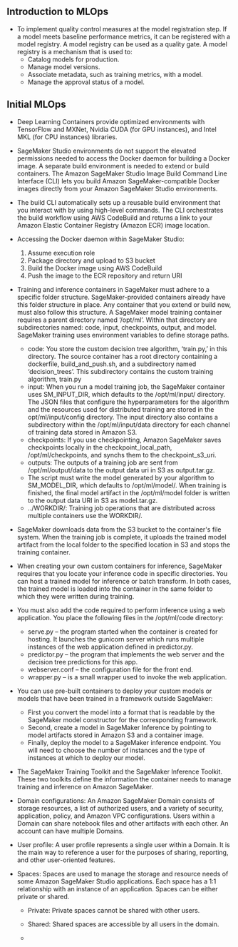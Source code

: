 ## Introduction to MLOps

* To implement quality control measures at the model registration step. If a model meets baseline performance metrics, it can be registered with a model registry. A model registry can be used as a quality gate. A model registry is a mechanism that is used to:
  * Catalog models for production.
  * Manage model versions.
  * Associate metadata, such as training metrics, with a model.
  * Manage the approval status of a model.
 

## Initial MLOps

* Deep Learning Containers provide optimized environments with TensorFlow and MXNet, Nvidia CUDA (for GPU instances), and Intel MKL (for CPU instances) libraries.
* SageMaker Studio environments do not support the elevated permissions needed to access the Docker daemon for building a Docker image. A separate build environment is needed to extend or build containers. The Amazon SageMaker Studio Image Build Command Line Interface (CLI) lets you build Amazon SageMaker-compatible Docker images directly from your Amazon SageMaker Studio environments.
* The build CLI automatically sets up a reusable build environment that you interact with by using high-level commands. The CLI orchestrates the build workflow using AWS CodeBuild and returns a link to your Amazon Elastic Container Registry (Amazon ECR) image location.
* Accessing the Docker daemon within SageMaker Studio:
  1. Assume execution role
  2. Package directory and upload to S3 bucket
  3. Build the Docker image using AWS CodeBuild
  4. Push the image to the ECR repository and return URI
 
* Training and inference containers in SageMaker must adhere to a specific folder structure. SageMaker-provided containers already have this folder structure in place. Any container that you extend or build new, must also follow this structure. A SageMaker model training container requires a parent directory named ‘/opt/ml’. Within that directory are subdirectories named: code, input, checkpoints, output, and model. SageMaker training uses environment variables to define storage paths.
  * code: You store the custom decision tree algorithm, ‘train.py,’ in this directory. The source container has a root directory containing a dockerfile, build_and_push.sh, and a subdirectory named ‘decision_trees’. This subdirectory contains the custom training algorithm, train.py
  * input: When you run a model training job, the SageMaker container uses SM_INPUT_DIR, which defaults to the /opt/ml/input/ directory. The JSON files that configure the hyperparameters for the algorithm and the resources used for distributed training are stored in the opt/ml/input/config directory. The input directory also contains a subdirectory within the /opt/ml/input/data directory for each channel of training data stored in Amazon S3.
  * checkpoints: If you use checkpointing, Amazon SageMaker saves checkpoints locally in the checkpoint_local_path, /opt/ml/checkpoints, and synchs them to the checkpoint_s3_uri.
  *  outputs: The outputs of a training job are sent from /opt/ml/output/data to the output data uri in S3 as output.tar.gz.
  *  The script must write the model generated by your algorithm to SM_MODEL_DIR, which defaults to /opt/ml/model/. When training is finished, the final model artifact in the /opt/ml/model folder is written to the output data URI in S3 as model.tar.gz.
  *  ../WORKDIR/: Training job operations that are distributed across multiple containers use the WORKDIR/.
 
* SageMaker downloads data from the S3 bucket to the container's file system. When the training job is complete, it uploads the trained model artifact from the local folder to the specified location in S3 and stops the training container.
* When creating your own custom containers for inference, SageMaker requires that you locate your inference code in specific directories. You can host a trained model for inference or batch transform. In both cases, the trained model is loaded into the container in the same folder to which they were written during training.
* You must also add the code required to perform inference using a web application. You place the following files in the /opt/ml/code directory:
   * serve.py – the program started when the container is created for hosting. It launches the gunicorn server which runs multiple instances of the web application defined in predictor.py.
   * predictor.py – the program that implements the web server and the decision tree predictions for this app.
   * webserver.conf – the configuration file for the front end.
   * wrapper.py – is a small wrapper used to invoke the web application.
 
* You can use pre-built containers to deploy your custom models or models that have been trained in a framework outside SageMaker:
  * First you convert the model into a format that is readable by the SageMaker model constructor for the corresponding framework.
  * Second, create a model in SageMaker Inference by pointing to model artifacts stored in Amazon S3 and a container image.
  * Finally, deploy the model to a SageMaker inference endpoint. You will need to choose the number of instances and the type of instances at which to deploy our model.
* The SageMaker Training Toolkit and the SageMaker Inference Toolkit. These two toolkits define the information the container needs to manage training and inference on Amazon SageMaker.
* Domain configurations: An Amazon SageMaker Domain consists of storage resources, a list of authorized users, and a variety of security, application, policy, and Amazon VPC configurations. Users within a Domain can share notebook files and other artifacts with each other. An account can have multiple Domains.
* User profile: A user profile represents a single user within a Domain. It is the main way to reference a user for the purposes of sharing, reporting, and other user-oriented features.
* Spaces: Spaces are used to manage the storage and resource needs of some Amazon SageMaker Studio applications. Each space has a 1:1 relationship with an instance of an application. Spaces can be either private or shared.
  * Private: Private spaces cannot be shared with other users.
  * Shared: Shared spaces are accessible by all users in the domain.


  * 





